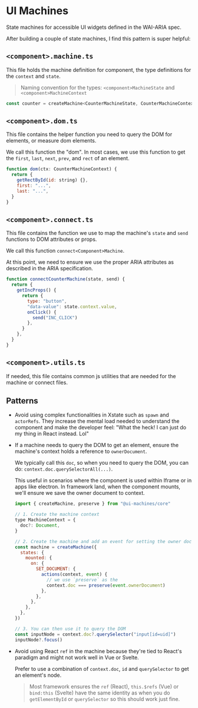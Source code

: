 # UI Machines

State machines for accessible UI widgets defined in the WAI-ARIA spec.

After building a couple of state machines, I find this pattern is super helpful:

## `<component>.machine.ts`

This file holds the machine definition for component, the type definitions for the `context` and `state`.

> Naming convention for the types: `<component>MachineState` and `<component>MachineContext`

```jsx
const counter = createMachine<CounterMachineState, CounterMachineContext>()
```

## `<component>.dom.ts`

This file contains the helper function you need to query the DOM for elements, or measure dom elements.

We call this function the "dom". In most cases, we use this function to get the `first`, `last`, `next`, `prev`, and
`rect` of an element.

```jsx
function dom(ctx: CounterMachineContext) {
  return {
    getRectById(id: string) {},
    first: "...",
    last: "...",
  }
}
```

## `<component>.connect.ts`

This file contains the function we use to map the machine's `state` and `send` functions to DOM attributes or props.

We call this function `connect<Component>Machine`.

At this point, we need to ensure we use the proper ARIA attributes as described in the ARIA specification.

```jsx
function connectCounterMachine(state, send) {
  return {
    getIncProps() {
      return {
        type: "button",
        "data-value": state.context.value,
        onClick() {
          send("INC_CLICK")
        },
      }
    },
  }
}
```

## `<component>.utils.ts`

If needed, this file contains common js utilities that are needed for the machine or connect files.

## Patterns

- Avoid using complex functionalities in Xstate such as `spawn` and `actorRefs`. They increase the mental load needed to
  understand the component and make the developer feel: "What the heck! I can just do my thing in React instead. Lol"

- If a machine needs to query the DOM to get an element, ensure the machine's context holds a reference to
  `ownerDocument`.

  We typically call this `doc`, so when you need to query the DOM, you can do: `context.doc.querySelectorAll(...)`.

  This useful in scenarios where the component is used within Iframe or in apps like electron. In framework land, when
  the component mounts, we'll ensure we save the owner document to context.

  ```jsx
  import { createMachine, preserve } from "@ui-machines/core"

  // 1. Create the machine context
  type MachineContext = {
    doc?: Document,
  }

  // 2. Create the machine and add an event for setting the owner document
  const machine = createMachine({
    states: {
      mounted: {
        on: {
          SET_DOCUMENT: {
            actions(context, event) {
              // we use `preserve` as the
              context.doc === preserve(event.ownerDocument)
            },
          },
        },
      },
    },
  })

  // 3. You can then use it to query the DOM
  const inputNode = context.doc?.querySelector("input[id=uid]")
  inputNode?.focus()
  ```

- Avoid using React `ref` in the machine because they're tied to React's paradigm and might not work well in Vue or
  Svelte.

  Prefer to use a combination of `context.doc`, `id` and `querySelector` to get an element's node.

  > Most framework ensures the `ref` (React), `this.$refs` (Vue) or `bind:this` (Svelte) have the same identity as when
  > you do `getElementById` or `querySelector` so this should work just fine.
